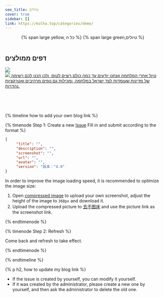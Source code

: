 ```yaml
---
seo_title: טיולים
cover: true
sidebar: []
link: https://kolha.top/categories/demo/
---
```


<center>
{% span large yellow, כל ה %}
{% span large green,טיולים %}
</center>
<br>

## דפים ממולצים
<div class="tag-plugin sites-wrap"><div class="sitesjs-wrap"><div class="group-body">
<div class="site-card">
<a class="card-link" href="https://kolha.top/travel/tips/haaravot-barzel">
<img src="https://i.imgur.com/ppT2gvt.jpg" onerror="errorImgCover(this)"/>
<div class="info">
<img src="https://cdn.jsdelivr.net/gh/OfirApps/files@main/ibb-protected-url.webp" onerror="errorImgAvatar(this)"/>
<span class="title"> טיול אחרי המלחמה</span>
<span class="desc"> אנחנו יודעים עד כמה כולם רוצים לטוס,  ולכן הכנו לכם רשימה של מדינות שעומדות לצד ישראל במלחמה, ומכילות גם נופים מרהיבים ואטרקציות נהדרות.</span>
</div>
</a></div>
</div>
</div>

<br>


<!-- more -->

<br><br>

{% timeline how to add your own blog link %}

{% timenode Step 1: Create a new [Issue](https://github.com/volantis-x/examples/issues/) Fill in and submit according to the format %}

```json
{
     "title": "",
     "description": "",
     "screenshot": "",
     "url": "",
     "avatar": "",
     "version": "版本：^4.0"
}
```

In order to improve the image loading speed, it is recommended to optimize the image size:
1. Open [compressed image](https://www.yasuotu.com/) to upload your own screenshot, adjust the height of the image to `360px` and download it.
2. Upload the compressed picture to [去不图床](https://7bu.top/) and use the picture link as the screenshot link.

{% endtimenode %}

{% timenode Step 2: Refresh %}

Come back and refresh to take effect.

{% endtimenode %}

{% endtimeline %}

{% p h2, how to update my blog link %}

- If the issue is created by yourself, you can modify it yourself.
- If it was created by the administrator, please create a new one by yourself, and then ask the administrator to delete the old one.